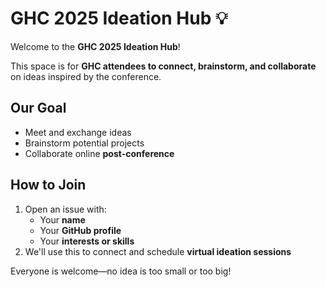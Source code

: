 # GHC 2025 Ideation Hub 💡

Welcome to the **GHC 2025 Ideation Hub**!  

This space is for **GHC attendees to connect, brainstorm, and collaborate** on ideas inspired by the conference.  

## Our Goal
- Meet and exchange ideas
- Brainstorm potential projects
- Collaborate online **post-conference**  

## How to Join
1. Open an issue with:
   - Your **name**
   - Your **GitHub profile**
   - Your **interests or skills**
2. We'll use this to connect and schedule **virtual ideation sessions**  

Everyone is welcome—no idea is too small or too big!
